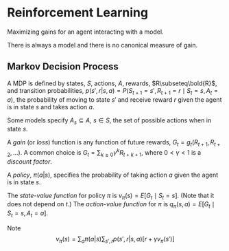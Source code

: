 # Reinforcement Learning

Maximizing gains for an agent interacting with a model.

There is always a model and there is no canonical measure of gain.

## Markov Decision Process

A MDP is defined by states, $S$, actions, $A$, rewards, $R\subseteq\bold{R}$,
and transition probabilities, $p(s',r|s,a)
= P(S_{t+1} = s', R_{t+1} = r\mid S_t = s, A_t = a)$,
the probability of moving to state $s'$ and receive reward $r$ given
the agent is in state $s$ and takes action $a$.

Some models specify $A_s\subseteq A$, $s\in S$,
the set of possible actions when in state $s$.

A _gain_ (or _loss_) function is any function of future rewards, $G_t =
g_t(R_{t+1}, R_{t+2}, \ldots)$. A common choice is $G_t = \sum_{k\ge0}
\gamma^k R_{t + k + 1}$, where $0<\gamma<1$ is a _discount factor_.

A _policy_, $\pi(a|s)$, specifies the probability of taking action $a$
given the agent is in state $s$.

The _state-value function_ for policy $\pi$ is $v_\pi(s) = E[G_t\mid
S_t = s]$.  (Note that it does not depend on $t$.)  The _action-value
function_ for $\pi$ is $q_\pi(s,a) = E[G_t\mid S_t = s, A_t = a]$.

Note
$$
v_\pi(s) = \sum_a \pi(a|s) \sum_{s',r} p(s',r|s,a)[r + \gamma v_\pi(s')]
$$
